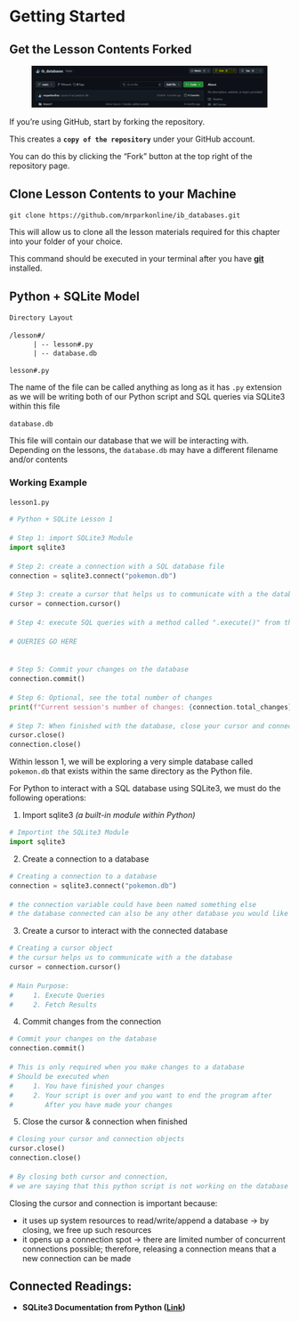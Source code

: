 # Getting Started

## Get the Lesson Contents Forked

<figure><img src="../../../.gitbook/assets/image (4).png" alt=""><figcaption></figcaption></figure>

If you’re using GitHub, start by forking the repository.&#x20;

This creates a **`copy of the repository`** under your GitHub account.&#x20;

You can do this by clicking the “Fork” button at the top right of the repository page.

## Clone Lesson Contents to your Machine

```git
git clone https://github.com/mrparkonline/ib_databases.git
```

This will allow us to clone all the lesson materials required for this chapter into your folder of your choice.&#x20;

This command should be executed in your terminal after you have [**git**](https://git-scm.com/) installed.

## Python + SQLite Model

```
Directory Layout

/lesson#/
      | -- lesson#.py
      | -- database.db
```

`lesson#.py`

The name of the file can be called anything as long as it has `.py` extension as we will be writing both of our Python script and SQL queries via SQLite3 within this file

`database.db`

This file will contain our database that we will be interacting with. Depending on the lessons, the `database.db` may have a different filename and/or contents

### Working Example

`lesson1.py`

```python
# Python + SQLite Lesson 1

# Step 1: import SQLite3 Module
import sqlite3

# Step 2: create a connection with a SQL database file
connection = sqlite3.connect("pokemon.db")

# Step 3: create a cursor that helps us to communicate with a the database
cursor = connection.cursor()

# Step 4: execute SQL queries with a method called ".execute()" from the cursor

# QUERIES GO HERE


# Step 5: Commit your changes on the database
connection.commit()

# Step 6: Optional, see the total number of changes
print(f"Current session's number of changes: {connection.total_changes}")

# Step 7: When finished with the database, close your cursor and connection object
cursor.close()
connection.close()
```

Within lesson 1, we will be exploring a very simple database called `pokemon.db` that exists within the same directory as the Python file.

For Python to interact with a SQL database using SQLite3, we must do the following operations:

1. Import sqlite3 _(a built-in module within Python)_

```python
# Importint the SQLite3 Module
import sqlite3
```

2. Create a connection to a database

```python
# Creating a connection to a database
connection = sqlite3.connect("pokemon.db")

# the connection variable could have been named something else
# the database connected can also be any other database you would like
```

3. Create a cursor to interact with the connected database

```python
# Creating a cursor object 
# the cursur helps us to communicate with a the database
cursor = connection.cursor()

# Main Purpose:
#     1. Execute Queries
#     2. Fetch Results
```

4. Commit changes from the connection

```python
# Commit your changes on the database
connection.commit()

# This is only required when you make changes to a database
# Should be executed when
#     1. You have finished your changes
#     2. Your script is over and you want to end the program after 
#        After you have made your changes
```

5. Close the cursor & connection when finished

```python
# Closing your cursor and connection objects
cursor.close()
connection.close()

# By closing both cursor and connection, 
# we are saying that this python script is not working on the database at the moment
```

Closing the cursor and connection is important because:

* it uses up system resources to read/write/append a database -> by closing, we free up such resources
* it opens up a connection spot -> there are limited number of concurrent connections possible; therefore, releasing a connection means that a new connection can be made

## Connected Readings:

* **SQLite3 Documentation from Python (**[**Link**](https://docs.python.org/3/library/sqlite3.html)**)**
